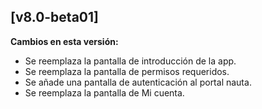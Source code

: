 ## [v8.0-beta01]

__Cambios en esta versión:__
  * Se reemplaza la pantalla de introducción de la app.
  * Se reemplaza la pantalla de permisos requeridos.
  * Se añade una pantalla de autenticación al portal nauta.
  * Se reemplaza la pantalla de Mi cuenta.
